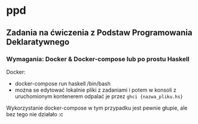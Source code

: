 # ppd

## Zadania na ćwiczenia z Podstaw Programowania Deklaratywnego

### Wymagania: Docker & Docker-compose lub po prostu Haskell

Docker: 
 - docker-compose run haskell /bin/bash
 - można se edytować lokalnie pliki z zadaniami i potem w konsoli z uruchomionym kontenerem odpalać je przez `ghci {nazwa_pliku.hs}`
 
 Wykorzystanie docker-compose w tym przypadku jest pewnie głupie, ale bez tego nie działało :c
